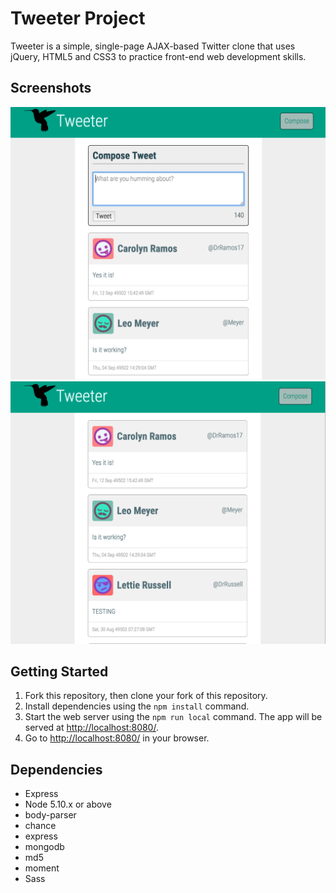 # Tweeter Project

Tweeter is a simple, single-page AJAX-based Twitter clone that uses jQuery, HTML5 and CSS3 to practice front-end web development skills.

## Screenshots
![Screenshot of tweet box](https://github.com/yowiputra/tweeter/blob/master/docs/inputbox.png)
![Screenshot of tweets](https://github.com/yowiputra/tweeter/blob/master/docs/homepage.png)

## Getting Started

1. Fork this repository, then clone your fork of this repository.
2. Install dependencies using the `npm install` command.
3. Start the web server using the `npm run local` command. The app will be served at <http://localhost:8080/>.
4. Go to <http://localhost:8080/> in your browser.

## Dependencies

- Express
- Node 5.10.x or above
- body-parser
- chance
- express
- mongodb
- md5
- moment
- Sass
